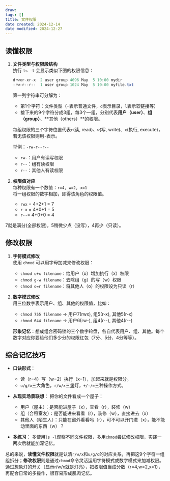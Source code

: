 ```yaml
---
draw:
tags: []
title: 文件权限
date created: 2024-12-14
date modified: 2024-12-27
---
```


## 读懂权限

1. **文件类型与权限段结构**  
    执行 `ls -l` 会显示类似下图的权限信息：

    ```Java
    drwxr-xr-x  2 user group 4096 May  5 10:00 mydir
    -rw-r--r--  1 user group 1024 May  5 10:00 myfile.txt
    ```

    第一列字符串可分解为：

    
    - 第1个字符：文件类型（`-`表示普通文件，`d`表示目录，`l`表示软链接等）
    - 接下来的9个字符分成3组，每3个一组，分别代表**用户（user）**、**组（group）**、**其他（others）**的权限。
    

    每组权限的三个字符位置代表`r`(读, read)、`w`(写, write)、`x`(执行, execute)，若无该权限则用`-`表示。

    

    举例：`-rw-r--r--`

    
    - `rw-`：用户有读写权限
    - `r--`：组有读权限
    - `r--`：其他人有读权限

    
2. **权限值对应**  
    每种权限有一个数值：`r=4, w=2, x=1`  
    将一组权限的数字相加，即得该角色的权限值。
    
    - `rwx` = 4+2+1 = 7
    - `r-x` = 4+0+1 = 5
    - `r--`= 4+0+0 = 4

7就是满分(全部权限)，5稍微少点（没写），4再少（只读）。

    

## 修改权限

1. **字符模式修改**  
    使用 `chmod` 可以用字母加减来修改权限：
    
    - `chmod u+x filename`：给用户（u）增加执行（x）权限
    - `chmod g-w filename`：去除组（g）的写（w）权限
    - `chmod o=r filename`：将其他人（o）的权限设为只读（r）
    
    
2. **数字模式修改**  
    用三位数字表示用户、组、其他的权限值，比如：
    
    - `chmod 755 filename` → 用户7(rwx), 组5(r-x), 其他5(r-x)
    - `chmod 644 filename` → 用户6(rw-), 组4(r--), 其他4(r--)
    
    **形象记忆**：想成组合密码锁的三个数字轮盘，各自代表用户、组、其他。每个数字对应你要给他们多少分的权限红包（7分、5分、4分等等）。
    

## 综合记忆技巧

- **口诀形式**：
    
    - 读（r=4）写（w=2）执行（x=1），加起来就是权限分。
    - `u/g/o`三大角色，`r/w/x`三盏灯，`+/-/=`三种操作方式。
- **从现实场景联想**：
    把你的文件看成一个屋子：
    
    - 用户（屋主）：是否能进屋子（x），查看（r），装修（w）
    - 组（合租室友）：是否能进来看看（r），装修（w），直接进去（x）
    - 其他人（陌生人）：只能在窗外看看吗（r），可不可以开门进（x），能不能动里面的东西（w）？
- **多练习**：
    多使用`ls -l`观察不同文件权限，多用`chmod`尝试修改权限，实践一两次后就能加深记忆。
    

总的来说，**读懂文件权限**就是认清`r/w/x`和`u/g/o`的对应关系，再把这9个字符一组组拆分；**修改权限**则是通过`chmod`命令灵活运用字符模式或数字模式来加减权限。通过想象灯的开关（显示r/w/x就是灯亮），把权限值当成分数（r=4,w=2,x=1），再配合日常的多操作，很容易形成肌肉记忆。
